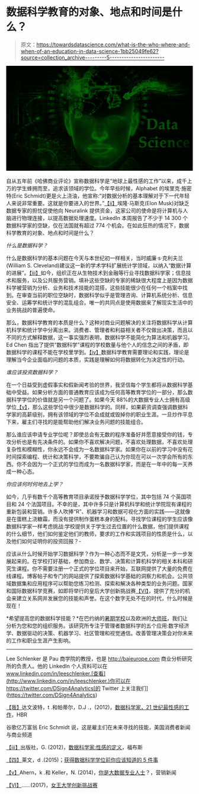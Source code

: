 # 数据科学教育的对象、地点和时间是什么？

> 原文：<https://towardsdatascience.com/what-is-the-who-where-and-when-of-an-education-in-data-science-1bb25049fe62?source=collection_archive---------5----------------------->

![](img/549a327a550531c1df5eb53a99ef6c1c.png)

自从五年前《哈佛商业评论》宣称数据科学是“地球上最性感的工作”以来，成千上万的学生蜂拥而至，追求该领域的学位。今年早些时候，Alphabet 的埃里克·施密特(Eric Schmidt)更是火上浇油，他宣称:“对数据分析的基本理解对于下一代年轻人来说非常重要。这就是你要进入的世界。”[【ii】](#_edn2)埃隆·马斯克(Elon Musk)对缺乏数据专家的担忧促使他向 Neuralink 提供资金，这家公司的使命是将计算机与人脑进行物理连接，以提高数据处理速度。LinkedIn 本周报告了不少于 14 300 个数据科学家的空缺，仅在法国就有超过 774 个机会。在如此狂热的情况下，数据科学教育的对象、地点和时间是什么？

*什么是数据科学？*

什么是数据科学的基本问题在今天与本世纪初一样相关，当时威廉·s·克利夫兰(William S. Cleveland)建议这一新的学术学科扩展统计学领域，以纳入“数据计算的进展”。[【iii】](#_edn3)如今，组织正在从生物技术到金融等行业寻找数据科学家；信息技术和服务，以及公共服务营销。填补这些空缺的专家的稀缺很大程度上是因为数据科学被营销为分析、业务和技术技能的混搭，这些技能很少在任何一个档案中找到。在审查当前的职位空缺时，数据科学似乎是管理咨询、计算机系统分析、信息安全、运筹学和统计学的混乱组合。唯一的共同点是使用数据来了解现实生活中的业务挑战的普遍使命。

那么，数据科学教育的本质是什么？这种对商业问题解决的关注将数据科学从计算机科学和统计学中分离出来。消费者、管理者和利益相关者不仅做出决策，而且以不同的方式解释数据，这一事实强烈表明，数据科学不能简化为算法和机器学习。Ed Chen 指出了提供“数据科学”课程的学校数量与他个人的信念之间的矛盾，即数据科学的课程不能在学校里学到。[【iv】](#_edn4)数据科学教育需要理论和实践，理论是理解当今企业面临的问题的本质，实践是理解如何将数据转化为决定性的行动。

*谁应该投资数据科学？*

在一个日益受到虚假事实和假新闻考验的世界，我坚信每个学生都将从数据科学基础中受益。如果分析方面的普通教育应该成为任何高等教育学位的一部分，那么数据科学学位的价值就是另一个问题了。如果今天 88%的大数据专业人士拥有高级学位[【v】](#_edn5)，那么这些学位中很少是数据科学的。同样，如果薪资调查强调数据科学家的高薪级别，拥有该领域的学位不会成就或毁掉你的职业生涯。一旦炒作平息下来，雇主们寻找的是能帮助他们解决业务问题的技能组合。

那么谁应该申请专业学位呢？即使总会有无数的程序准备好并愿意接受你的钱，专攻分析也是有先决条件的。如果你不喜欢解决问题，不喜欢处理数据，不喜欢处理复杂性和模糊性，你永远不会成为一名数据科学家。如果你在以前的学习中没有花时间探索编程、统计和决策科学，不要欺骗自己认为你现在可以一次学会所有的东西。你不会因为一个正式的学位而成为一名数据科学家，而是在一年中的每一天养成一种心态。

*你应该何时何地去上学？*

如今，几乎有数千个高等教育项目承诺授予数据科学学位，其中包括 74 个英国项目和 24 个法国项目。不幸的是，其中许多只是计算机科学和统计学院现有课程的重新包装和营销。许多人吹捧“R”、机器学习和数据可视化方面的实践——这就像是在蛋糕上浇糖霜，而没有提供制作蛋糕本身的配料。寻找学位课程的学生应该像数据科学家一样考虑挑战:学校提供关于学生过去位置的什么数据，他们提供课程的什么细节，他们如何鉴定他们的教师，要求的工作和实践项目的性质是什么，以及他们如何证明你的投资回报？-

应该从什么时候开始学习数据科学？作为一种心态而不是文凭，分析是一步一步发展起来的。在学校打好基础，参加商业、数学、决策和计算机科学的相关本科和研究生课程。你不需要注册一个正式的学位项目来开始，互联网提供了大量的免费在线课程。博客帖子和专门的网站提供了探索数据科学基础的洞察力和机会。公共领域数据集和应用程序可以帮助您练习检测、探索和解决各种类型的业务问题。国家和国际数据科学竞赛，如即将举行的皇后大学创新挑战赛[【VI】](#_edn6)，提供了充分的机会来建立关系网并发展您的技能和声誉。在这个数字无处不在的时代，什么时候是现在！

*希望提高您的数据科学技能？*在巴约纳的[暑期学校](http://baisummer.com/)以及欧洲的[大师班](http://baimasterclass.com/)，我们让分析为您和您的组织服务。该研究所专注于管理者数据科学的五个应用:数字经济学、数据驱动的决策、机器学习、社区管理和视觉通信。改善管理决策会对你未来的工作和职业生涯产生影响。

_____________

Lee Schlenker 是 Pau 商学院的教授，也是 http://baieurope.com 商业分析研究所的负责人。他的 LinkedIn 个人资料可以在 www.linkedin.com/in/leeschlenker.[查看](http://www.linkedin.com/in/leeschlenker.)你可以在 https://twitter.com/DSign4Analytics[的 Twitter 上关注我们](https://twitter.com/DSign4Analytics)

[【我】](#_ednref1)达文波特，t .和帕蒂尔，D.J .，(2012)，[数据科学家，21 世纪最性感的工作](https://hbr.org/2012/10/data-scientist-the-sexiest-job-of-the-21st-century)，HBR

谷歌亿万富翁 Eric Schmidt 说，这是雇主们在未来寻找的技能，美国消费者新闻与商业频道

[【iii】](#_ednref3)出版社，G. (2012)，[数据科学家:性感的定义](https://www.forbes.com/sites/gilpress/2012/09/27/data-scientists-the-definition-of-sexy/#57d17dc25f96)，福布斯

[【四】](#_ednref4)莱文，d .(2015)；[获得数据科学学位前你应该知道的 5 件事](https://blog.stitchdata.com/5-things-you-should-know-before-getting-a-degree-in-data-science-40cddf44aac3)

[【v】](#_ednref5)Ahern，k .和 Keller，N. (2014)，[你是大数据专业人士](https://www.ama.org/publications/MarketingNews/Pages/are-you-a-big-data-professional.aspx)？，营销新闻

[【VI】](#_ednref6)……(2017)，[女王大学创新挑战赛](https://www.youtube.com/watch?v=GhxUswUSfaQ)